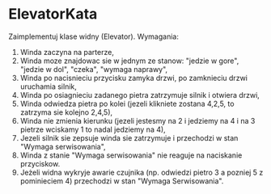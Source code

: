 ElevatorKata
============

Zaimplementuj klase widny (Elevator). Wymagania:

1. Winda zaczyna na parterze,
2. Winda moze znajdowac sie w jednym ze stanow: "jedzie w gore", "jedzie w dol", "czeka", "wymaga naprawy",
3. Winda po nacisnieciu przycisku zamyka drzwi, po zamknieciu drzwi uruchamia silnik,
4. Winda po osiagnieciu zadanego pietra zatrzymuje silnik i otwiera drzwi,
5. Winda odwiedza pietra po kolei (jezeli klikniete zostana 4,2,5, to zatrzyma sie kolejno 2,4,5),
6. Winda nie zmienia kierunku (jezeli jestesmy na 2 i jedziemy na 4 i na 3 pietrze wciskamy 1 to nadal jedziemy na 4),
7. Jezeli silnik sie zepsuje winda sie zatrzymuje i przechodzi w stan "Wymaga serwisowania",
8. Winda z stanie "Wymaga serwisowania" nie reaguje na naciskanie przyciskow.
9. Jeżeli widna wykryje awarie czujnika (np. odwiedzi pietro 3 a pozniej 5 z pominieciem 4) przechodzi w stan "Wymaga Serwisowania".
